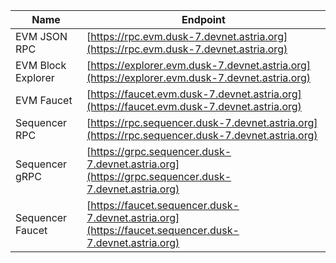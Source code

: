 | Name | Endpoint |
|---|---|
| EVM JSON RPC | [https://rpc.evm.dusk-7.devnet.astria.org](https://rpc.evm.dusk-7.devnet.astria.org) |
| EVM Block Explorer | [https://explorer.evm.dusk-7.devnet.astria.org](https://explorer.evm.dusk-7.devnet.astria.org) |
| EVM Faucet | [https://faucet.evm.dusk-7.devnet.astria.org](https://faucet.evm.dusk-7.devnet.astria.org) |
| Sequencer RPC | [https://rpc.sequencer.dusk-7.devnet.astria.org](https://rpc.sequencer.dusk-7.devnet.astria.org) |
| Sequencer gRPC | [https://grpc.sequencer.dusk-7.devnet.astria.org](https://grpc.sequencer.dusk-7.devnet.astria.org) |
| Sequencer Faucet | [https://faucet.sequencer.dusk-7.devnet.astria.org](https://faucet.sequencer.dusk-7.devnet.astria.org) |
